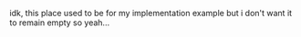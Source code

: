 idk, this place used to be for my implementation example but i don't want it to remain empty so yeah...
